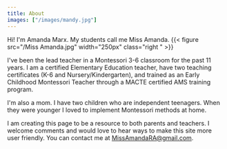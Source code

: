 ```yaml
---
title: About
images: ["/images/mandy.jpg"]
---
```


Hi!  I'm Amanda Marx.  My students call me Miss Amanda. {{< figure src="/Miss Amanda.jpg" width="250px" class="right " >}}

I've been the lead teacher in a Montessori 3-6 classroom for the past 11 years.   I am a certified Elementary Education teacher, have two teaching certificates (K-6 and Nursery/Kindergarten), and trained as an Early Childhood Montessori Teacher through a MACTE certified AMS training program.

I'm also a mom.  I have two children who are independent teenagers. When they were younger I loved to implement Montessori methods at home.

I am creating this page to be a resource to both parents and teachers.  I welcome comments and would love to hear ways to make this site more user friendly.  You can contact me at MissAmandaRA@gmail.com.
